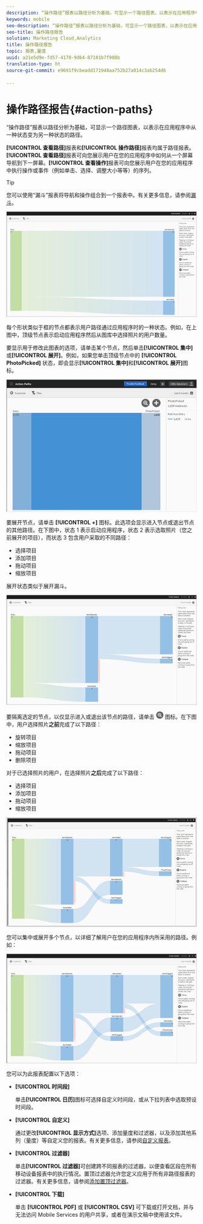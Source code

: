 ```yaml
---
description: “操作路径”报表以路径分析为基础，可显示一个路径图表，以表示在应用程序中从一种状态变为另一种状态的路径。
keywords: mobile
seo-description: “操作路径”报表以路径分析为基础，可显示一个路径图表，以表示在应用程序中从一种状态变为另一种状态的路径。
seo-title: 操作路径报告
solution: Marketing Cloud,Analytics
title: 操作路径报告
topic: 报表,量度
uuid: a21e5d9e-fd57-4178-9d64-87181b7f988b
translation-type: ht
source-git-commit: e9691f9cbeadd171948aa752b27a014c3ab254d6

---
```



# 操作路径报告{#action-paths}

“操作路径”报表以路径分析为基础，可显示一个路径图表，以表示在应用程序中从一种状态变为另一种状态的路径。

**[!UICONTROL 查看路径]**&#x200B;报表和&#x200B;**[!UICONTROL 操作路径]**&#x200B;报表均属于路径报表。**[!UICONTROL 查看路径]**&#x200B;报表可向您展示用户在您的应用程序中如何从一个屏幕导航到下一屏幕。**[!UICONTROL 查看操作]**&#x200B;报表可向您展示用户在您的应用程序中执行操作或事件（例如单击、选择、调整大小等等）的序列。

>[!TIP]
>
>您可以使用“漏斗”报表将导航和操作组合到一个报表中。有关更多信息，请参阅[漏斗](/help/using/usage/reports-funnel.md)。

![](assets/action_paths.png)

每个形状类似于框的节点都表示用户路径通过应用程序时的一种状态。例如，在上图中，顶级节点表示启动应用程序然后从图库中选择照片的用户数量。

要显示用于修改此图表的选项，请单击某个节点，然后单击&#x200B;**[!UICONTROL 集中]**&#x200B;或&#x200B;**[!UICONTROL 展开]**。例如，如果您单击顶级节点中的 **[!UICONTROL PhotoPicked]** 状态，即会显示&#x200B;**[!UICONTROL 集中]**&#x200B;和&#x200B;**[!UICONTROL 展开]**&#x200B;图标。

![](assets/action_paths_icons.png)

要展开节点，请单击 **[!UICONTROL +]** 图标。此选项会显示进入节点或退出节点的其他路径。在下图中，状态 1 表示启动应用程序，状态 2 表示选取照片（您之前展开的项目），而状态 3 包含用户采取的不同路径：

* 选择项目
* 添加项目
* 拖动项目
* 缩放项目

展开状态类似于展开漏斗。

![操作路径展开](assets/action_paths_expand.png)

要隔离选定的节点，以仅显示进入或退出该节点的路径，请单击 ![集中图标](assets/icon_focus.png) 图标。在下图中，用户选择照片&#x200B;**之前**&#x200B;完成了以下路径：

* 旋转项目
* 缩放项目
* 拖动项目
* 删除项目

对于已选择照片的用户，在选择照片&#x200B;**之后**&#x200B;完成了以下路径：

* 选择项目
* 添加项目
* 拖动项目
* 缩放项目

![操作路径集中](assets/action_paths_focus.png)

您可以集中或展开多个节点，以详细了解用户在您的应用程序内所采用的路径。例如：

![操作路径多个](assets/action_paths_mult.png)

您可以为此报表配置以下选项：

* **[!UICONTROL 时间段]**

   单击&#x200B;**[!UICONTROL 日历]**&#x200B;图标可选择自定义时间段，或从下拉列表中选取预设时间段。

* **[!UICONTROL 自定义]**

   通过更改&#x200B;**[!UICONTROL 显示方式]**&#x200B;选项、添加量度和过滤器，以及添加其他系列（量度）等自定义您的报表。有关更多信息，请参阅[自定义报表](/help/using/usage/reports-customize/reports-customize.md)。

* **[!UICONTROL 过滤器]**

   单击&#x200B;**[!UICONTROL 过滤器]**&#x200B;可创建跨不同报表的过滤器，以便查看区段在所有移动设备报表中的执行情况。置顶过滤器允许您定义应用于所有非路径报表的过滤器。有关更多信息，请参阅[添加置顶过滤器](/help/using/usage/reports-customize/t-sticky-filter.md)。

* **[!UICONTROL 下载]**

   单击 **[!UICONTROL PDF]** 或 **[!UICONTROL CSV]** 可下载或打开文档，并与无法访问 Mobile Services 的用户共享，或者在演示文稿中使用该文件。